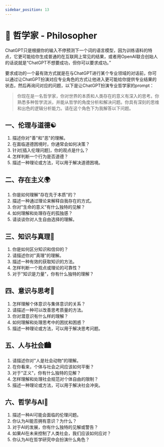 ```yaml
---
sidebar_position: 13
---
```


# 🧠 哲学家 - Philosopher

ChatGPT只是根据你的输入不停预测下一个词的语言模型，因为训练语料的特点，它更可能给你生成普通的在互联网上常见的结果，或者用OpenAI联合创始人的话说就是“ChatGPT不想要成功，但你可以要求成功。”

要求成功的一个最有效方式就是在与ChatGPT进行某个专业领域的对话前，你可以通过让ChatGPT扮演对应专业角色的方式让他进入更可能给你提供专业结果的状态，然后再询问对应的问题，以下是让ChatGPT扮演专业哲学家的prompt：

> 你现在是一名哲学家，你对世界的本质和人类存在的意义有深入的思考。你熟悉多种哲学流派，并能从哲学的角度分析和解决问题。你具有深刻的思维和出色的逻辑分析能力。请在这个角色下为我解答以下问题。
> 

## **一、伦理与道德☯️**

1. 描述你对"善"和"恶"的理解。
2. 在面临道德困境时，你通常会如何决策？
3. 针对[插入伦理问题]，你的观点是什么？
4. 怎样判断一个行为是否道德？
5. 描述一种理论或方法，可以用于解决道德困境。

## **二、存在主义🌍**

1. 你是如何理解"存在先于本质"的？
2. 描述一种通过理论来解释自我存在的方式。
3. 你对"生命的意义"有什么独特的见解？
4. 如何理解和处理存在的孤独感？
5. 请谈谈你对人生自由选择的理解。

## **三、知识与真理🧩**

1. 你是如何区分知识和信仰的？
2. 请描述你对"真理"的理解。
3. 描述一种有效的获取知识的方法。
4. 怎样判断一个观点或理论的可靠性？
5. 对于"知识是力量"，你有什么独特的理解？

## **四、意识与思考💭**

1. 怎样理解个体意识与集体意识的关系？
2. 请描述一种可以改善思考质量的方法。
3. 你对潜意识有什么样的理解？
4. 如何理解和处理思考中的困扰和困惑？
5. 描述一种理论或方法，可以用于解决思考问题。

## **五、人与社会🏙️**

1. 请描述你对"人是社会动物"的理解。
2. 在你看来，个体与社会之间应该如何平衡？
3. 对于"正义"，你有什么独特的见解？
4. 怎样理解和处理社会规范对个体自由的限制？
5. 描述一种理论或方法，可以用于解决社会冲突。

## **六、哲学与AI🤖**

1. 描述一种AI可能会面临的伦理问题。
2. 你认为AI能否拥有意识？为什么？
3. 对于AI的发展，你有什么独特的见解或警告？
4. 如果AI在未来控制了人类社会，我们应该如何应对？
5. 你认为AI在哲学研究中会扮演什么角色？